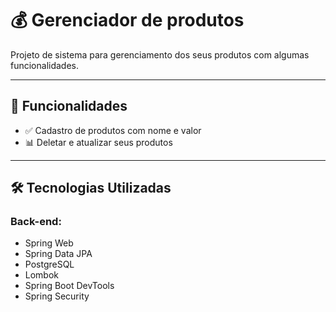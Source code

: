# 💰 Gerenciador de produtos

Projeto de sistema para gerenciamento dos seus produtos com algumas funcionalidades. 

---

## 🚀 Funcionalidades

- ✅ Cadastro de produtos com nome e valor
- 📊 Deletar e atualizar  seus produtos

---

## 🛠️ Tecnologias Utilizadas

### Back-end:
- Spring Web
- Spring Data JPA
- PostgreSQL
- Lombok
- Spring Boot DevTools
- Spring Security
